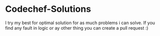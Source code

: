 # Codechef-Solutions
I try my best for optimal solution for as much problems i can solve.  If you find any fault in logic or ay other thing you can create a pull request :)
